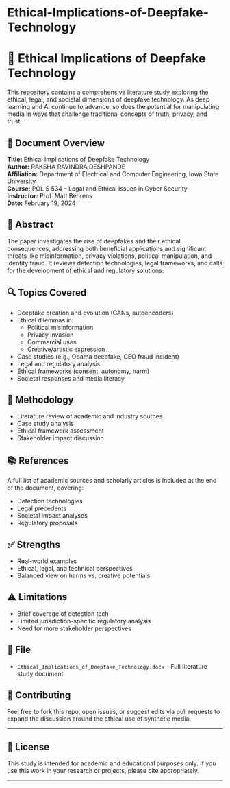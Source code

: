 # Ethical-Implications-of-Deepfake-Technology
# 🧠 Ethical Implications of Deepfake Technology

This repository contains a comprehensive literature study exploring the ethical, legal, and societal dimensions of deepfake technology. As deep learning and AI continue to advance, so does the potential for manipulating media in ways that challenge traditional concepts of truth, privacy, and trust.

## 📄 Document Overview

**Title:** Ethical Implications of Deepfake Technology  
**Author:** RAKSHA RAVINDRA DESHPANDE  
**Affiliation:** Department of Electrical and Computer Engineering, Iowa State University  
**Course:** POL S 534 – Legal and Ethical Issues in Cyber Security  
**Instructor:** Prof. Matt Behrens  
**Date:** February 19, 2024

## 📘 Abstract

The paper investigates the rise of deepfakes and their ethical consequences, addressing both beneficial applications and significant threats like misinformation, privacy violations, political manipulation, and identity fraud. It reviews detection technologies, legal frameworks, and calls for the development of ethical and regulatory solutions.

## 🔍 Topics Covered

- Deepfake creation and evolution (GANs, autoencoders)
- Ethical dilemmas in:
  - Political misinformation
  - Privacy invasion
  - Commercial uses
  - Creative/artistic expression
- Case studies (e.g., Obama deepfake, CEO fraud incident)
- Legal and regulatory analysis
- Ethical frameworks (consent, autonomy, harm)
- Societal responses and media literacy

## 🧪 Methodology

- Literature review of academic and industry sources
- Case study analysis
- Ethical framework assessment
- Stakeholder impact discussion

## 📚 References

A full list of academic sources and scholarly articles is included at the end of the document, covering:
- Detection technologies
- Legal precedents
- Societal impact analyses
- Regulatory proposals

## ✅ Strengths

- Real-world examples
- Ethical, legal, and technical perspectives
- Balanced view on harms vs. creative potentials

## ⚠️ Limitations

- Brief coverage of detection tech
- Limited jurisdiction-specific regulatory analysis
- Need for more stakeholder perspectives

## 📂 File

- `Ethical_Implications_of_Deepfake_Technology.docx` – Full literature study document.

## 🤝 Contributing

Feel free to fork this repo, open issues, or suggest edits via pull requests to expand the discussion around the ethical use of synthetic media.

---

## 🧠 License

This study is intended for academic and educational purposes only. If you use this work in your research or projects, please cite appropriately.

---

